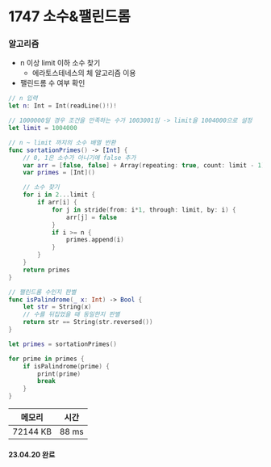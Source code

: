 # 1747 소수&팰린드롬

### 알고리즘

- n 이상 limit 이하 소수 찾기
  - 에라토스테네스의 체 알고리즘 이용
- 팰린드롬 수 여부 확인

```swift
// n 입력
let n: Int = Int(readLine()!)!

// 1000000일 경우 조건을 만족하는 수가 1003001임 -> limit을 1004000으로 설정
let limit = 1004000

// n ~ limit 까지의 소수 배열 반환
func sortationPrimes() -> [Int] {
    // 0, 1은 소수가 아니기에 false 추가
    var arr = [false, false] + Array(repeating: true, count: limit - 1)
    var primes = [Int]()

    // 소수 찾기
    for i in 2...limit {
        if arr[i] {
            for j in stride(from: i*1, through: limit, by: i) {
                arr[j] = false
            }
            if i >= n {
                primes.append(i)
            }
        }
    }
    return primes
}

// 팰린드롬 수인지 판별
func isPalindrome(_ x: Int) -> Bool {
    let str = String(x)
    // 수를 뒤집었을 때 동일한지 판별
    return str == String(str.reversed())
}

let primes = sortationPrimes()

for prime in primes {
    if isPalindrome(prime) {
        print(prime)
        break
    }
}
```

|  메모리  | 시간  |
| :------: | :---: |
| 72144 KB | 88 ms |

#### 23.04.20 완료
